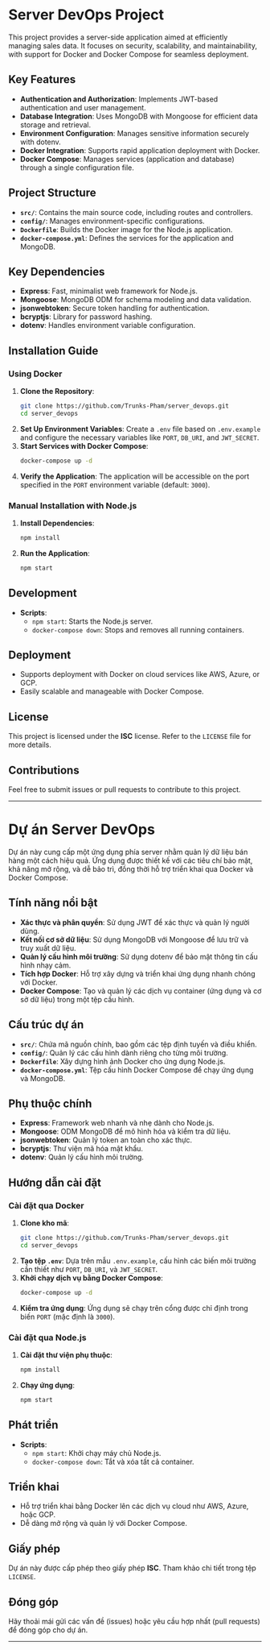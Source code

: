  # Server DevOps Project

This project provides a server-side application aimed at efficiently managing sales data. It focuses on security, scalability, and maintainability, with support for Docker and Docker Compose for seamless deployment.

## Key Features
- **Authentication and Authorization**: Implements JWT-based authentication and user management.
- **Database Integration**: Uses MongoDB with Mongoose for efficient data storage and retrieval.
- **Environment Configuration**: Manages sensitive information securely with dotenv.
- **Docker Integration**: Supports rapid application deployment with Docker.
- **Docker Compose**: Manages services (application and database) through a single configuration file.

## Project Structure
- **`src/`**: Contains the main source code, including routes and controllers.
- **`config/`**: Manages environment-specific configurations.
- **`Dockerfile`**: Builds the Docker image for the Node.js application.
- **`docker-compose.yml`**: Defines the services for the application and MongoDB.

## Key Dependencies
- **Express**: Fast, minimalist web framework for Node.js.
- **Mongoose**: MongoDB ODM for schema modeling and data validation.
- **jsonwebtoken**: Secure token handling for authentication.
- **bcryptjs**: Library for password hashing.
- **dotenv**: Handles environment variable configuration.

## Installation Guide
### Using Docker
1. **Clone the Repository**:
   ```bash
   git clone https://github.com/Trunks-Pham/server_devops.git
   cd server_devops
   ```
2. **Set Up Environment Variables**:
   Create a `.env` file based on `.env.example` and configure the necessary variables like `PORT`, `DB_URI`, and `JWT_SECRET`.
3. **Start Services with Docker Compose**:
   ```bash
   docker-compose up -d
   ```
4. **Verify the Application**:
   The application will be accessible on the port specified in the `PORT` environment variable (default: `3000`).

### Manual Installation with Node.js
1. **Install Dependencies**:
   ```bash
   npm install
   ```
2. **Run the Application**:
   ```bash
   npm start
   ```

## Development
- **Scripts**:
  - `npm start`: Starts the Node.js server.
  - `docker-compose down`: Stops and removes all running containers.

## Deployment
- Supports deployment with Docker on cloud services like AWS, Azure, or GCP.
- Easily scalable and manageable with Docker Compose.

## License
This project is licensed under the **ISC** license. Refer to the `LICENSE` file for more details.

## Contributions
Feel free to submit issues or pull requests to contribute to this project.
 
---

# Dự án Server DevOps

Dự án này cung cấp một ứng dụng phía server nhằm quản lý dữ liệu bán hàng một cách hiệu quả. Ứng dụng được thiết kế với các tiêu chí bảo mật, khả năng mở rộng, và dễ bảo trì, đồng thời hỗ trợ triển khai qua Docker và Docker Compose.

## Tính năng nổi bật
- **Xác thực và phân quyền**: Sử dụng JWT để xác thực và quản lý người dùng.
- **Kết nối cơ sở dữ liệu**: Sử dụng MongoDB với Mongoose để lưu trữ và truy xuất dữ liệu.
- **Quản lý cấu hình môi trường**: Sử dụng dotenv để bảo mật thông tin cấu hình nhạy cảm.
- **Tích hợp Docker**: Hỗ trợ xây dựng và triển khai ứng dụng nhanh chóng với Docker.
- **Docker Compose**: Tạo và quản lý các dịch vụ container (ứng dụng và cơ sở dữ liệu) trong một tệp cấu hình.

## Cấu trúc dự án
- **`src/`**: Chứa mã nguồn chính, bao gồm các tệp định tuyến và điều khiển.
- **`config/`**: Quản lý các cấu hình dành riêng cho từng môi trường.
- **`Dockerfile`**: Xây dựng hình ảnh Docker cho ứng dụng Node.js.
- **`docker-compose.yml`**: Tệp cấu hình Docker Compose để chạy ứng dụng và MongoDB.

## Phụ thuộc chính
- **Express**: Framework web nhanh và nhẹ dành cho Node.js.
- **Mongoose**: ODM MongoDB để mô hình hóa và kiểm tra dữ liệu.
- **jsonwebtoken**: Quản lý token an toàn cho xác thực.
- **bcryptjs**: Thư viện mã hóa mật khẩu.
- **dotenv**: Quản lý cấu hình môi trường.

## Hướng dẫn cài đặt
### Cài đặt qua Docker
1. **Clone kho mã**:
   ```bash
   git clone https://github.com/Trunks-Pham/server_devops.git
   cd server_devops
   ```
2. **Tạo tệp `.env`**:
   Dựa trên mẫu `.env.example`, cấu hình các biến môi trường cần thiết như `PORT`, `DB_URI`, và `JWT_SECRET`.
3. **Khởi chạy dịch vụ bằng Docker Compose**:
   ```bash
   docker-compose up -d
   ```
4. **Kiểm tra ứng dụng**:
   Ứng dụng sẽ chạy trên cổng được chỉ định trong biến `PORT` (mặc định là `3000`).

### Cài đặt qua Node.js
1. **Cài đặt thư viện phụ thuộc**:
   ```bash
   npm install
   ```
2. **Chạy ứng dụng**:
   ```bash
   npm start
   ```

## Phát triển
- **Scripts**:
  - `npm start`: Khởi chạy máy chủ Node.js.
  - `docker-compose down`: Tắt và xóa tất cả container.

## Triển khai
- Hỗ trợ triển khai bằng Docker lên các dịch vụ cloud như AWS, Azure, hoặc GCP.
- Dễ dàng mở rộng và quản lý với Docker Compose.

## Giấy phép
Dự án này được cấp phép theo giấy phép **ISC**. Tham khảo chi tiết trong tệp `LICENSE`.

## Đóng góp
Hãy thoải mái gửi các vấn đề (issues) hoặc yêu cầu hợp nhất (pull requests) để đóng góp cho dự án.

---
